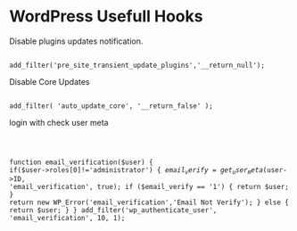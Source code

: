 # WordPress Usefull Hooks

Disable plugins updates notification.

<code>
add_filter('pre_site_transient_update_plugins','__return_null');
</code>


Disable  Core Updates

<code>
add_filter( 'auto_update_core', '__return_false' );
</code>

login with check user meta

<code>
  
function email_verification($user)
{
	if($user->roles[0]!='administrator')
	{
		$email_verify=get_user_meta($user->ID, 'email_verification', true);
		if ($email_verify == '1') {
			return $user;
		}
    	return new WP_Error('email_verification','Email Not Verify');
	}
	else
	{
		return $user;
	}
}
add_filter('wp_authenticate_user', 'email_verification', 10, 1);
</code>
